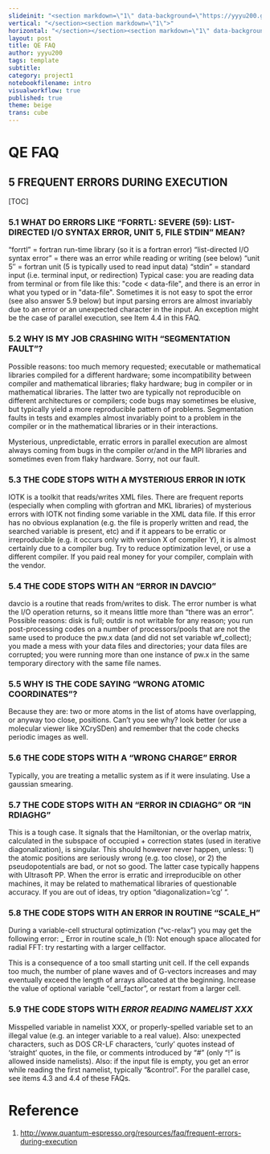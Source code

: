 ```yaml
---
slideinit: "<section markdown=\"1\" data-background=\"https://yyyu200.github.io/DFTbook/img/slidebackground.png\"><section markdown=\"1\">"
vertical: "</section><section markdown=\"1\">"
horizontal: "</section></section><section markdown=\"1\" data-background=\"https://yyyu200.github.io/DFTbook/img/slidebackground.png\"><section markdown=\"1\">"
layout: post
title: QE FAQ
author: yyyu200
tags: template
subtitle: 
category: project1
notebookfilename: intro
visualworkflow: true
published: true
theme: beige
trans: cube
---
```


# QE FAQ

## 5 FREQUENT ERRORS DURING EXECUTION

[TOC]

### 5.1 WHAT DO ERRORS LIKE “FORRTL: SEVERE (59): LIST-DIRECTED I/O SYNTAX ERROR, UNIT 5, FILE STDIN” MEAN?

“forrtl” = fortran run-time library (so it is a fortran error)
“list-directed I/O syntax error” = there was an error while reading or writing (see below)
“unit 5″ = fortran unit (5 is typically used to read input data)
“stdin” = standard input (i.e. terminal input, or redirection)
Typical case: you are reading data from terminal or from file like this: \"code < data-file", and there is an error in what you typed or in "data-file". Sometimes it is not easy to spot the error (see also answer 5.9 below) but input parsing errors are almost invariably due to an error or an unexpected character in the input. An exception might be the case of parallel execution, see Item 4.4 in this FAQ.

### 5.2 WHY IS MY JOB CRASHING WITH “SEGMENTATION FAULT”?
Possible reasons: too much memory requested; executable or mathematical libraries compiled for a different hardware; some incompatibility between compiler and mathematical libraries; flaky hardware; bug in compiler or in mathematical libraries. The latter two are typically not reproducible on different architectures or compilers; code bugs may sometimes be elusive, but typically yield a more reproducible pattern of problems. Segmentation faults in tests and examples almost invariably point to a problem in the compiler or in the mathematical libraries or in their interactions.

Mysterious, unpredictable, erratic errors in parallel execution are almost always coming from bugs in the compiler or/and in the MPI libraries and sometimes even from flaky hardware. Sorry, not our fault.

### 5.3 THE CODE STOPS WITH A MYSTERIOUS ERROR IN IOTK
IOTK is a toolkit that reads/writes XML files. There are frequent reports (especially when compling with gfortran and MKL libraries) of mysterious errors with IOTK not finding some variable in the XML data file. If this error has no obvious explanation (e.g. the file is properly written and read, the searched variable is present, etc) and if it appears to be erratic or irreproducible (e.g. it occurs only with version X of compiler Y), it is almost certainly due to a compiler bug. Try to reduce optimization level, or use a different compiler. If you paid real money for your compiler, complain with the vendor.

### 5.4 THE CODE STOPS WITH AN “ERROR IN DAVCIO”
davcio is a routine that reads from/writes to disk. The error number is what the I/O operation returns, so it means little more than “there was an error”. Possible reasons: disk is full; outdir is not writable for any reason; you run post-processing codes on a number of processors/pools that are not the same used to produce the pw.x data (and did not set variable wf_collect); you made a mess with your data files and directories; your data files are corrupted; you were running more than one instance of pw.x in the same temporary directory with the same file names.

### 5.5 WHY IS THE CODE SAYING “WRONG ATOMIC COORDINATES”?
Because they are: two or more atoms in the list of atoms have overlapping, or anyway too close, positions. Can’t you see why? look better (or use a molecular viewer like XCrySDen) and remember that the code checks periodic images as well.

### 5.6 THE CODE STOPS WITH A “WRONG CHARGE” ERROR
Typically, you are treating a metallic system as if it were insulating. Use a gaussian smearing.

### 5.7 THE CODE STOPS WITH AN “ERROR IN CDIAGHG” OR “IN RDIAGHG”
This is a tough case. It signals that the Hamiltonian, or the overlap matrix, calculated in the subspace of occupied + correction states (used in iterative diagonalization), is singular. This should however never happen, unless: 1) the atomic positions are seriously wrong (e.g. too close), or 2) the pseudopotentials are bad, or not so good. The latter case typically happens with Ultrasoft PP. When the error is erratic and irreproducible on other machines, it may be related to mathematical libraries of questionable accuracy. If you are out of ideas, try option “diagonalization=’cg’ “.

### 5.8 THE CODE STOPS WITH AN ERROR IN ROUTINE “SCALE_H”
During a variable-cell structural optimization (“vc-relax”) you may get the following error:
_
Error in routine scale_h (1):
Not enough space allocated for radial FFT: try restarting with a larger cellfactor.

This is a consequence of a too small starting unit cell. If the cell expands too much, the number of plane waves and of G-vectors increases and may eventually exceed the length of arrays allocated at the beginning. Increase the value of optional variable “cell_factor”, or restart from a larger cell.

### 5.9 THE CODE STOPS WITH _ERROR READING NAMELIST XXX_
Misspelled variable in namelist XXX, or properly-spelled variable set to an illegal value (e.g. an integer variable to a real value). Also: unexpected characters, such as DOS CR-LF characters, ‘curly’ quotes instead of ‘straight’ quotes, in the file, or comments introduced by “#” (only “!” is allowed inside namelists). Also: if the input file is empty, you get an error while reading the first namelist, typically “&control”. For the parallel case, see items 4.3 and 4.4 of these FAQs.


# Reference

1. http://www.quantum-espresso.org/resources/faq/frequent-errors-during-execution

